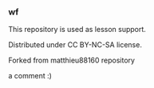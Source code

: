 ### wf

This repository is used as lesson support.

Distributed under CC BY-NC-SA license.

Forked from matthieu88160 repository

a comment :)
